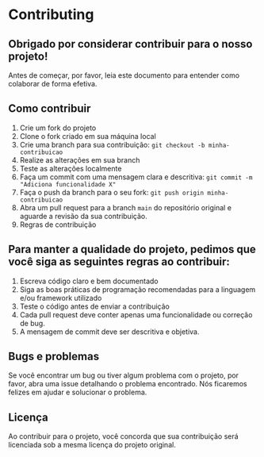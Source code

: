 # Contributing
## Obrigado por considerar contribuir para o nosso projeto!

Antes de começar, por favor, leia este documento para entender como colaborar de forma efetiva.

## Como contribuir
1. Crie um fork do projeto
2. Clone o fork criado em sua máquina local
3. Crie uma branch para sua contribuição: `git checkout -b minha-contribuicao`
4. Realize as alterações em sua branch
5. Teste as alterações localmente
6. Faça um commit com uma mensagem clara e descritiva: `git commit -m "Adiciona funcionalidade X"`
7. Faça o push da branch para o seu fork: `git push origin minha-contribuicao`
8. Abra um pull request para a branch `main` do repositório original e aguarde a revisão da sua contribuição.
9. Regras de contribuição
## Para manter a qualidade do projeto, pedimos que você siga as seguintes regras ao contribuir:

1. Escreva código claro e bem documentado
2. Siga as boas práticas de programação recomendadas para a linguagem e/ou framework utilizado
3. Teste o código antes de enviar a contribuição
4. Cada pull request deve conter apenas uma funcionalidade ou correção de bug.
5. A mensagem de commit deve ser descritiva e objetiva.
## Bugs e problemas
Se você encontrar um bug ou tiver algum problema com o projeto, por favor, abra uma issue detalhando o problema encontrado. Nós ficaremos felizes em ajudar e solucionar o problema.

## Licença
Ao contribuir para o projeto, você concorda que sua contribuição será licenciada sob a mesma licença do projeto original.
